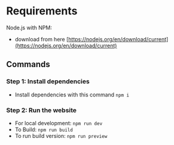 # Requirements

Node.js with NPM:
 - download from here [https://nodejs.org/en/download/current](https://nodejs.org/en/download/current)

## Commands

### Step 1: Install dependencies
 - Install dependencies with this command `npm i`
### Step 2: Run the website
 - For local development: `npm run dev`
 - To Build: `npm run build`
 - To run build version: `npm run preview`